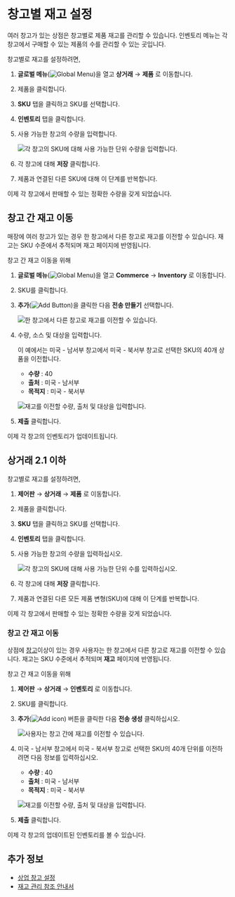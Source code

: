 # 창고별 재고 설정

여러 창고가 있는 상점은 창고별로 제품 재고를 관리할 수 있습니다. 인벤토리 메뉴는 각 창고에서 구매할 수 있는 제품의 수를 관리할 수 있는 곳입니다.

창고별로 재고를 설정하려면,

1. **글로벌 메뉴**(![Global Menu](../images/icon-applications-menu.png))을 열고 **상거래** &rarr; **제품** 로 이동합니다.

1. 제품을 클릭합니다.

1. **SKU** 탭을 클릭하고 SKU를 선택합니다.

1. **인벤토리** 탭을 클릭합니다.

1. 사용 가능한 창고의 수량을 입력합니다.

   ![각 창고의 SKU에 대해 사용 가능한 단위 수량을 입력합니다.](./setting-inventory-by-warehouse/images/01.png)

1. 각 창고에 대해 **저장** 클릭합니다.

1. 제품과 연결된 다른 SKU에 대해 이 단계를 반복합니다.

이제 각 창고에서 판매할 수 있는 정확한 수량을 갖게 되었습니다.

## 창고 간 재고 이동

매장에 여러 창고가 있는 경우 한 창고에서 다른 창고로 재고를 이전할 수 있습니다. 재고는 SKU 수준에서 추적되며 재고 페이지에 반영됩니다.

창고 간 재고 이동을 위해

1. **글로벌 메뉴**(![Global Menu](../images/icon-applications-menu.png))을 열고 **Commerce** &rarr; **Inventory** 로 이동합니다.

1. SKU를 클릭합니다.

1. **추가**(![Add Button](../images/icon-add.png))을 클릭한 다음 **전송 만들기** 선택합니다.

   ![한 창고에서 다른 창고로 재고를 이전할 수 있습니다.](./setting-inventory-by-warehouse/images/02.png)

1. 수량, 소스 및 대상을 입력합니다.

   이 예에서는 미국 - 남서부 창고에서 미국 - 북서부 창고로 선택한 SKU의 40개 상품을 이전합니다.

   * **수량** : 40
   * **출처** : 미국 - 남서부
   * **목적지** : 미국 - 북서부

   ![재고를 이전할 수량, 출처 및 대상을 입력합니다.](./setting-inventory-by-warehouse/images/03.png)

1. **제출** 클릭합니다.

이제 각 창고의 인벤토리가 업데이트됩니다.

## 상거래 2.1 이하

창고별로 재고를 설정하려면,

1. **제어판** &rarr; **상거래** &rarr; **제품** 로 이동합니다.

1. 제품을 클릭합니다.

1. **SKU** 탭을 클릭하고 SKU를 선택합니다.

1. **인벤토리** 탭을 클릭합니다.

1. 사용 가능한 창고의 수량을 입력하십시오.

   ![각 창고의 SKU에 대해 사용 가능한 단위 수를 입력하십시오.](./setting-inventory-by-warehouse/images/04.png)

1. 각 창고에 대해 **저장** 클릭합니다.

1. 제품과 연결된 다른 모든 제품 변형(SKU)에 대해 이 단계를 반복합니다.

이제 각 창고에서 판매할 수 있는 정확한 수량을 갖게 되었습니다.

### 창고 간 재고 이동

상점에 [창고](./setting-up-warehouses.md)이상이 있는 경우 사용자는 한 창고에서 다른 창고로 재고를 이전할 수 있습니다. 재고는 SKU 수준에서 추적되며 **재고** 페이지에 반영됩니다.

창고 간 재고 이동을 위해

1. **제어판** &rarr; **상거래** &rarr; **인벤토리** 로 이동합니다.

1. SKU를 클릭합니다.

1. **추가**(![Add icon](../images/icon-add.png)) 버튼을 클릭한 다음 **전송 생성** 클릭하십시오.

   ![사용자는 창고 간에 재고를 이전할 수 있습니다.](./setting-inventory-by-warehouse/images/05.png)

1. 미국 - 남서부 창고에서 미국 - 북서부 창고로 선택한 SKU의 40개 단위를 이전하려면 다음 정보를 입력하십시오.

   * **수량** : 40
   * **출처** : 미국 - 남서부
   * **목적지** : 미국 - 북서부

   ![재고를 이전할 수량, 출처 및 대상을 입력합니다.](./setting-inventory-by-warehouse/images/03.png)

1. **제출** 클릭합니다.

이제 각 창고의 업데이트된 인벤토리를 볼 수 있습니다.

## 추가 정보

* [상업 창고 설정](./setting-up-warehouses.md)
* [재고 관리 참조 안내서](./inventory-management-reference-guide.md)
